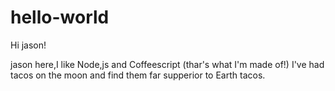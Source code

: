 # hello-world

Hi jason!

jason here,I like Node,js and Coffeescript (thar's what I'm made of!)
I've had tacos on the moon and find them far supperior to Earth tacos.
